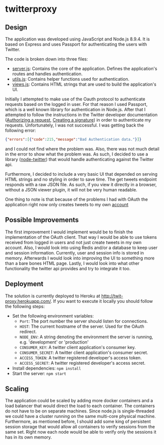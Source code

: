 # twitterproxy

## Design
The application was developed using JavaScript and Node.js 8.9.4. It is based on Express and uses Passport for
authenticating the users with Twitter.

The code is broken down into three files:
- [server.js](./src/server.js): Contains the core of the application. Defines the application's routes and handles
authentication.
- [utils.js](./src/utils.js): Contains helper functions used for authentication.
- [views.js](./src/views.js): Contains HTML strings that are used to build the application's UI.

Initially I attempted to make use of the Oauth protocol to authenticate requests based on the logged in user. For that
reason I used Passport, which is a well known library for authentication in Node.js. After that I attempted to follow
the instructions in the Twitter developer documentation ([Authorizing a request](https://developer.twitter.com/en/docs/basics/authentication/guides/authorizing-a-request),
[Creating a signature](https://developer.twitter.com/en/docs/basics/authentication/guides/creating-a-signature)) in order
to authenticate my requests. Unfortunately, I was not successful. I was getting back the following error:
```json
{"errors":[{"code":215,"message":"Bad Authentication data."}]}
```
and I could not find where the problem was. Also, there was not much detail in the error to show what the problem was.
As such, I decided to use a library ([node-twitter](https://github.com/desmondmorris/node-twitter)) that would handle
authenticating against the Twitter api.

Furthermore, I decided to include a very basic UI that depended on serving HTML strings and no styling in order to save
time. The get tweets endpoint responds with a raw JSON file. As such, if you view it directly in a browser, without a
JSON viewer plugin, it will not be very human readable.

One thing to note is that because of the problems I had with OAuth the application right now only creates tweets to my
own [account](https://twitter.com/Firkraag144)

## Possible Improvements
The first improvement I would implement would be to finish the implementation of the OAuth client. That way I would be
able to use tokens received from logged in users and not just create tweets in my own account. Also, I would look into
using Redis and/or a database to keep user and session information. Currently, user and session info is stored in memory.
Afterwards I would look into improving the UI to something more than a bare bones HTML page. Lastly, I would look into
what other functionality the twitter api provides and try to integrate it too.

## Deployment
The solution is currently deployed to Heroku at http://twit-proxy.herokuapp.com/. If you want to execute it locally you
should follow the following steps:
- Set the following environment variables:
    - `Port`: The port number the server should listen for connections.
    - `HOST`: The current hostname of the server. Used for the OAuth redirect.
    - `NODE_ENV`: A string denoting the environment the server is running, e.g. 'development' or 'production'
    - `CONSUMER_KEY`: A twitter client application's consumer key.
    - `CONSUMER_SECRET`: A twitter client application's consumer secret.
    - `ACCESS_TOKEN`: A twitter registered developer's access token.
    - `ACCESS_SECRET`: A twitter registered developer's access secret.
- Install dependencies: `npm install`
- Start the server: `npm start`

## Scaling
The application could be scaled by adding more docker containers and a load balancer that would direct the load to
each container. The containers do not have to be on separate machines. Since node.js is single-threaded we could have a
cluster running on the same multi-core physical machine. Furthermore, as mentioned before, I should add some king of
persistent session storage that would allow all containers to verify sessions from the same set. Right now each node
would be able to verify only the sessions it has in its own memory. 
